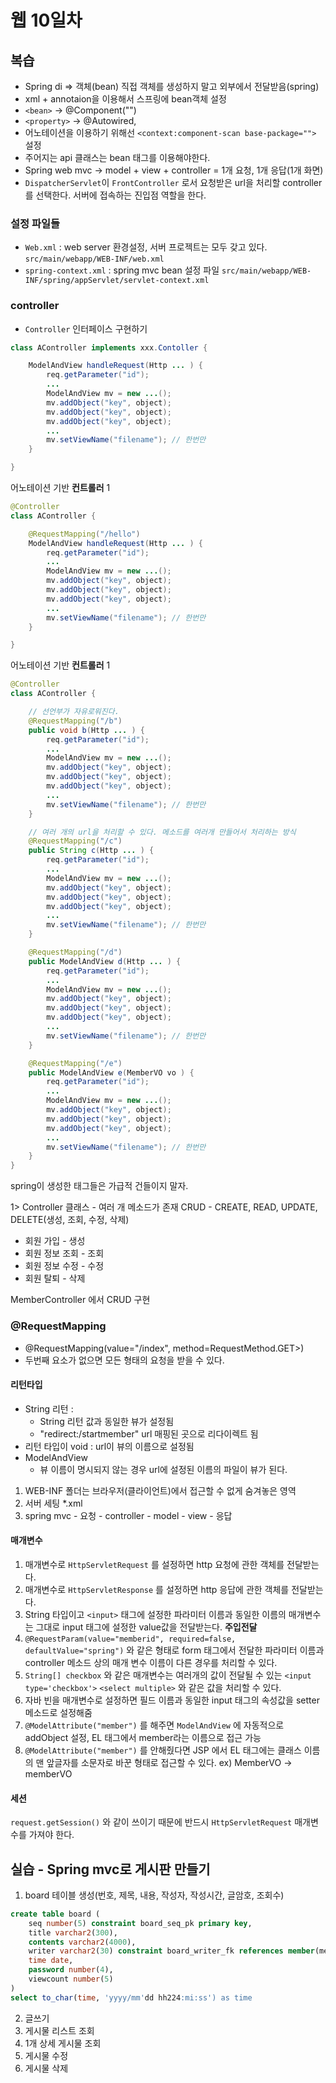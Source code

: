 # 웹 10일차

## 복습

- Spring di => 객체(bean) 직접 객체를 생성하지 말고 외부에서 전달받음(spring)
- xml + annotaion을 이용해서 스프링에 bean객체 설정
- `<bean>` -> @Component("")
- `<property>` -> @Autowired, 
- 어노테이션을 이용하기 위해선 `<context:component-scan base-package="">` 설정
- 주어지는 api 클래스는 bean 태그를 이용해야한다.
- Spring web mvc -> model + view + controller = 1개 요청, 1개 응답(1개 화면)
- `DispatcherServlet`이 `FrontController` 로서 요청받은 url을 처리할 controller를 선택한다. 서버에 접속하는 진입점 역할을 한다.

### 설정 파일들

- `Web.xml` : web server 환경설정, 서버 프로젝트는 모두 갖고 있다. `src/main/webapp/WEB-INF/web.xml`
- `spring-context.xml` : spring mvc bean 설정 파일 `src/main/webapp/WEB-INF/spring/appServlet/servlet-context.xml`

### controller

- `Controller` 인터페이스 구현하기

```java
class AController implements xxx.Contoller {

    ModelAndView handleRequest(Http ... ) {
        req.getParameter("id");
        ...
        ModelAndView mv = new ...();
        mv.addObject("key", object);
        mv.addObject("key", object);
        mv.addObject("key", object);
        ...
        mv.setViewName("filename"); // 한번만
    }

}
```

어노테이션 기반 **컨트롤러** 1

```java
@Controller
class AController {

    @RequestMapping("/hello")
    ModelAndView handleRequest(Http ... ) {
        req.getParameter("id");
        ...
        ModelAndView mv = new ...();
        mv.addObject("key", object);
        mv.addObject("key", object);
        mv.addObject("key", object);
        ...
        mv.setViewName("filename"); // 한번만
    }

}
```

어노테이션 기반 **컨트롤러** 1

```java
@Controller
class AController {

    // 선언부가 자유로워진다.
    @RequestMapping("/b")
    public void b(Http ... ) {
        req.getParameter("id");
        ...
        ModelAndView mv = new ...();
        mv.addObject("key", object);
        mv.addObject("key", object);
        mv.addObject("key", object);
        ...
        mv.setViewName("filename"); // 한번만
    }

    // 여러 개의 url을 처리할 수 있다. 메소드를 여러개 만들어서 처리하는 방식
    @RequestMapping("/c")
    public String c(Http ... ) {
        req.getParameter("id");
        ...
        ModelAndView mv = new ...();
        mv.addObject("key", object);
        mv.addObject("key", object);
        mv.addObject("key", object);
        ...
        mv.setViewName("filename"); // 한번만
    }

    @RequestMapping("/d")
    public ModelAndView d(Http ... ) {
        req.getParameter("id");
        ...
        ModelAndView mv = new ...();
        mv.addObject("key", object);
        mv.addObject("key", object);
        mv.addObject("key", object);
        ...
        mv.setViewName("filename"); // 한번만
    }

    @RequestMapping("/e")
    public ModelAndView e(MemberVO vo ) {
        req.getParameter("id");
        ...
        ModelAndView mv = new ...();
        mv.addObject("key", object);
        mv.addObject("key", object);
        mv.addObject("key", object);
        ...
        mv.setViewName("filename"); // 한번만
    }
}
```

spring이 생성한 태그들은 가급적 건들이지 말자.

1> Controller 클래스 - 여러 개 메소드가 존재
CRUD - CREATE, READ, UPDATE, DELETE(생성, 조회, 수정, 삭제)

- 회원 가입 - 생성
- 회원 정보 조회 - 조회
- 회원 정보 수정 - 수정
- 회원 탈퇴 - 삭제

MemberController 에서 CRUD 구현

### @RequestMapping

- @RequestMapping(value="/index", method=RequestMethod.GET>)
- 두번째 요소가 없으면 모든 형태의 요청을 받을 수 있다.

#### 리턴타입

- String 리턴 : 
  - String 리턴 값과 동일한 뷰가 설정됨
  - "redirect:/startmember" url 매핑된 곳으로 리다이렉트 됨
- 리턴 타입이 void : url이 뷰의 이름으로 설정됨
- ModelAndView
  - 뷰 이름이 명시되지 않는 경우 url에 설정된 이름의 파일이 뷰가 된다.

1. WEB-INF 폴더는 브라우저(클라이언트)에서 접근할 수 없게 숨겨놓은 영역
2. 서버 세팅 *.xml
3. spring mvc - 요청 - controller - model - view - 응답

#### 매개변수

1. 매개변수로 `HttpServletRequest` 를 설정하면 http 요청에 관한 객체를 전달받는다.
2. 매개변수로 `HttpServletResponse` 를 설정하면 http 응답에 관한 객체를 전달받는다.
3. String 타입이고 `<input>` 태그에 설정한 파라미터 이름과 동일한 이름의 매개변수는 그대로 input 태그에 설정한 value값을 전달받는다. **주입전달**
4. `@RequestParam(value="memberid", required=false, defaultValue="spring")` 와 같은 형태로 form 태그에서 전달한 파라미터 이름과 controller 메소드 상의 매개 변수 이름이 다른 경우를 처리할 수 있다.
5. `String[] checkbox` 와 같은 매개변수는 여러개의 값이 전달될 수 있는 `<input type='checkbox'>` `<select multiple>` 와 같은 값을 처리할 수 있다.
6. 자바 빈을 매개변수로 설정하면 필드 이름과 동일한 input 태그의 속성값을 setter 메소드로 설정해줌
7. `@ModelAttribute("member")` 를 해주면 `ModelAndView` 에 자동적으로 addObject 설정, EL 태그에서 member라는 이름으로 접근 가능
8. `@ModelAttribute("member")` 를 안해줬다면 JSP 에서 EL 태그에는 클래스 이름의 맨 앞글자를 소문자로 바꾼 형태로 접근할 수 있다. ex) MemberVO -> memberVO

#### 세션

`request.getSession()` 와 같이 쓰이기 때문에 반드시 `HttpServletRequest` 매개변수를 가져야 한다.

## 실습 - Spring mvc로 게시판 만들기

1. board 테이블 생성(번호, 제목, 내용, 작성자, 작성시간, 글암호, 조회수)

```sql
create table board (
    seq number(5) constraint board_seq_pk primary key,
    title varchar2(300),
    contents varchar2(4000),
    writer varchar2(30) constraint board_writer_fk references member(memberid),
    time date,
    password number(4),
    viewcount number(5)
)
select to_char(time, 'yyyy/mm'dd hh224:mi:ss') as time
```

2. 글쓰기
3. 게시물 리스트 조회
4. 1개 상세 게시물 조회
5. 게시물 수정
6. 게시물 삭제
